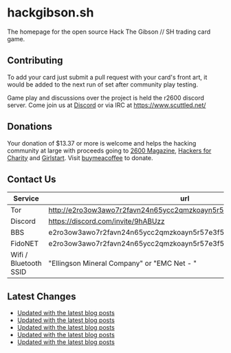 # hackgibson.sh
The homepage for the open source Hack The Gibson // SH trading card game.


## Contributing

To add your card just submit a pull request with your card's front art, it would be added to the next run of set after community play testing.

Game play and discussions over the project is held the r2600 discord server. Come join us at [Discord](https://discord.com/invite/9hABUzz) or via IRC at https://www.scuttled.net/


## Donations

Your donation of $13.37 or more is welcome and helps the hacking community at large with proceeds going to [2600 Magazine](https://2600.com/), [Hackers for Charity](https://hackersforcharity.org) and [Girlstart](https://girlstart.org).  Visit [buymeacoffee](https://www.buymeacoffee.com/hackgibson.sh) to donate.


## Contact Us

Service | url
-|-
Tor | http://e2ro3ow3awo7r2favn24n65ycc2qmzkoayn5r57e3f56nvjwdcgg32ad.onion
Discord | https://discord.com/invite/9hABUzz
BBS | e2ro3ow3awo7r2favn24n65ycc2qmzkoayn5r57e3f56nvjwdcgg32ad.onion:23
FidoNET | e2ro3ow3awo7r2favn24n65ycc2qmzkoayn5r57e3f56nvjwdcgg32ad.onion:24554
Wifi / Bluetooth SSID | "Ellingson Mineral Company" or "EMC Net - <fidonet address>"

## Latest Changes
<!-- BLOG-POST-LIST:START -->
- [Updated with the latest blog posts](https://github.com/DFW2600/hackgibson.sh/commit/f4a612f06235dc691bb5ea9b2d3914aac731715a)
- [Updated with the latest blog posts](https://github.com/DFW2600/hackgibson.sh/commit/c07a789f7c45c353b7ff0ba227da712faca93a30)
- [Updated with the latest blog posts](https://github.com/DFW2600/hackgibson.sh/commit/0d6b3d545c5d7e1d8ce814642c7bf91ce44e2bb0)
- [Updated with the latest blog posts](https://github.com/DFW2600/hackgibson.sh/commit/5f6c479a76194f175d2cfa4a25a5d437f91fc58d)
- [Updated with the latest blog posts](https://github.com/DFW2600/hackgibson.sh/commit/dfd6d04a586ceb269cd34d7225623428a534c328)
<!-- BLOG-POST-LIST:END -->
